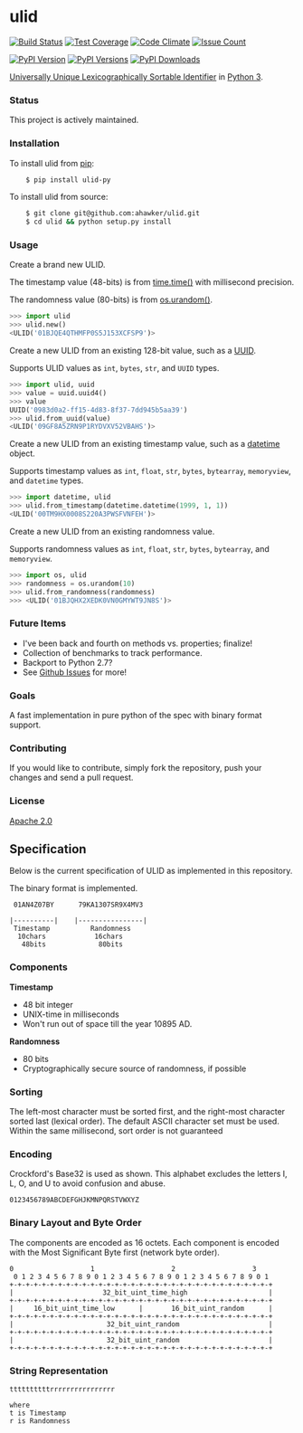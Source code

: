 # ulid

[![Build Status](https://travis-ci.org/ahawker/ulid.svg?branch=master)](https://travis-ci.org/ahawker/ulid)
[![Test Coverage](https://codeclimate.com/github/ahawker/ulid/badges/coverage.svg)](https://codeclimate.com/github/ahawker/ulid/coverage)
[![Code Climate](https://codeclimate.com/github/ahawker/ulid/badges/gpa.svg)](https://codeclimate.com/github/ahawker/ulid)
[![Issue Count](https://codeclimate.com/github/ahawker/ulid/badges/issue_count.svg)](https://codeclimate.com/github/ahawker/ulid)

[![PyPI Version](https://badge.fury.io/py/ulid-py.svg)](https://badge.fury.io/py/ulid-py)
[![PyPI Versions](https://img.shields.io/pypi/pyversions/ulid-py.svg)](https://pypi.python.org/pypi/ulid-py)
[![PyPI Downloads](https://img.shields.io/pypi/dm/ulid-py.svg)](https://pypi.python.org/pypi/ulid-py)

[Universally Unique Lexicographically Sortable Identifier](https://github.com/alizain/ulid) in [Python 3](https://www.python.org/).

### Status

This project is actively maintained.

### Installation

To install ulid from [pip](https://pypi.python.org/pypi/pip):
```bash
    $ pip install ulid-py
```

To install ulid from source:
```bash
    $ git clone git@github.com:ahawker/ulid.git
    $ cd ulid && python setup.py install
```

### Usage

Create a brand new ULID.

The timestamp value (48-bits) is from [time.time()](https://docs.python.org/3/library/time.html?highlight=time.time#time.time) with millisecond precision.

The randomness value (80-bits) is from [os.urandom()](https://docs.python.org/3/library/os.html?highlight=os.urandom#os.urandom).

```python
>>> import ulid
>>> ulid.new()
<ULID('01BJQE4QTHMFP0S5J153XCFSP9')>
```

Create a new ULID from an existing 128-bit value, such as a [UUID](https://docs.python.org/3/library/uuid.html).

Supports ULID values as `int`, `bytes`, `str`, and `UUID` types.

```python
>>> import ulid, uuid
>>> value = uuid.uuid4()
>>> value
UUID('0983d0a2-ff15-4d83-8f37-7dd945b5aa39')
>>> ulid.from_uuid(value)
<ULID('09GF8A5ZRN9P1RYDVXV52VBAHS')>
```

Create a new ULID from an existing timestamp value, such as a [datetime](https://docs.python.org/3/library/datetime.html#module-datetime) object.

Supports timestamp values as `int`, `float`, `str`, `bytes`, `bytearray`, `memoryview`, and `datetime` types.

```python
>>> import datetime, ulid
>>> ulid.from_timestamp(datetime.datetime(1999, 1, 1))
<ULID('00TM9HX0008S220A3PWSFVNFEH')>
```

Create a new ULID from an existing randomness value.

Supports randomness values as `int`, `float`, `str`, `bytes`, `bytearray`, and `memoryview`.

```python
>>> import os, ulid
>>> randomness = os.urandom(10)
>>> ulid.from_randomness(randomness)
>>> <ULID('01BJQHX2XEDK0VN0GMYWT9JN8S')>
```

### Future Items

* I've been back and fourth on methods vs. properties; finalize!
* Collection of benchmarks to track performance.
* Backport to Python 2.7?
* See [Github Issues](https://github.com/ahawker/ulid/issues) for more!

### Goals

A fast implementation in pure python of the spec with binary format support.

### Contributing

If you would like to contribute, simply fork the repository, push your changes and send a pull request.

### License

[Apache 2.0](LICENSE)

## Specification

Below is the current specification of ULID as implemented in this repository.

The binary format is implemented.

```
 01AN4Z07BY      79KA1307SR9X4MV3

|----------|    |----------------|
 Timestamp          Randomness
  10chars            16chars
   48bits             80bits
```

### Components

**Timestamp**
- 48 bit integer
- UNIX-time in milliseconds
- Won't run out of space till the year 10895 AD.

**Randomness**
- 80 bits
- Cryptographically secure source of randomness, if possible

### Sorting

The left-most character must be sorted first, and the right-most character sorted last (lexical order).
The default ASCII character set must be used. Within the same millisecond, sort order is not guaranteed

### Encoding

Crockford's Base32 is used as shown. This alphabet excludes the letters I, L, O, and U to avoid confusion and abuse.

```
0123456789ABCDEFGHJKMNPQRSTVWXYZ
```

### Binary Layout and Byte Order

The components are encoded as 16 octets. Each component is encoded with the Most Significant Byte first (network byte order).

```
0                   1                   2                   3
 0 1 2 3 4 5 6 7 8 9 0 1 2 3 4 5 6 7 8 9 0 1 2 3 4 5 6 7 8 9 0 1
+-+-+-+-+-+-+-+-+-+-+-+-+-+-+-+-+-+-+-+-+-+-+-+-+-+-+-+-+-+-+-+-+
|                      32_bit_uint_time_high                    |
+-+-+-+-+-+-+-+-+-+-+-+-+-+-+-+-+-+-+-+-+-+-+-+-+-+-+-+-+-+-+-+-+
|     16_bit_uint_time_low      |       16_bit_uint_random      |
+-+-+-+-+-+-+-+-+-+-+-+-+-+-+-+-+-+-+-+-+-+-+-+-+-+-+-+-+-+-+-+-+
|                       32_bit_uint_random                      |
+-+-+-+-+-+-+-+-+-+-+-+-+-+-+-+-+-+-+-+-+-+-+-+-+-+-+-+-+-+-+-+-+
|                       32_bit_uint_random                      |
+-+-+-+-+-+-+-+-+-+-+-+-+-+-+-+-+-+-+-+-+-+-+-+-+-+-+-+-+-+-+-+-+
```

### String Representation

```
ttttttttttrrrrrrrrrrrrrrrr

where
t is Timestamp
r is Randomness
```
